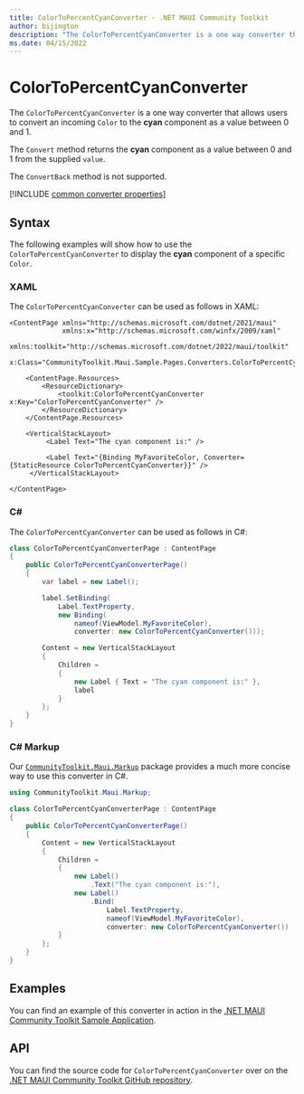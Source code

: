 ```yaml
---
title: ColorToPercentCyanConverter - .NET MAUI Community Toolkit
author: bijington
description: "The ColorToPercentCyanConverter is a one way converter that allows users to convert an incoming Color to the cyan component as a value between 0 and 1."
ms.date: 04/15/2022
---
```


# ColorToPercentCyanConverter

The `ColorToPercentCyanConverter` is a one way converter that allows users to convert an incoming `Color` to the **cyan** component as a value between 0 and 1.

The `Convert` method returns the **cyan** component as a value between 0 and 1 from the supplied `value`.

The `ConvertBack` method is not supported.

[!INCLUDE [common converter properties](../includes/communitytoolkit-converter.md)]

## Syntax

The following examples will show how to use the `ColorToPercentCyanConverter` to display the **cyan** component of a specific `Color`.

### XAML

The `ColorToPercentCyanConverter` can be used as follows in XAML:

```xaml
<ContentPage xmlns="http://schemas.microsoft.com/dotnet/2021/maui"
             xmlns:x="http://schemas.microsoft.com/winfx/2009/xaml"
             xmlns:toolkit="http://schemas.microsoft.com/dotnet/2022/maui/toolkit"
             x:Class="CommunityToolkit.Maui.Sample.Pages.Converters.ColorToPercentCyanConverterPage">

    <ContentPage.Resources>
        <ResourceDictionary>
            <toolkit:ColorToPercentCyanConverter x:Key="ColorToPercentCyanConverter" />
        </ResourceDictionary>
    </ContentPage.Resources>

    <VerticalStackLayout>
         <Label Text="The cyan component is:" />

         <Label Text="{Binding MyFavoriteColor, Converter={StaticResource ColorToPercentCyanConverter}}" />
     </VerticalStackLayout>

</ContentPage>
```

### C#

The `ColorToPercentCyanConverter` can be used as follows in C#:

```csharp
class ColorToPercentCyanConverterPage : ContentPage
{
    public ColorToPercentCyanConverterPage()
    {
        var label = new Label();

 		label.SetBinding(
 			Label.TextProperty,
 			new Binding(
 				nameof(ViewModel.MyFavoriteColor),
 				converter: new ColorToPercentCyanConverter()));

 		Content = new VerticalStackLayout
 		{
 			Children =
 			{
 				new Label { Text = "The cyan component is:" },
 				label
 			}
 		};
    }
}
```

### C# Markup

Our [`CommunityToolkit.Maui.Markup`](../markup/markup.md) package provides a much more concise way to use this converter in C#.

```csharp
using CommunityToolkit.Maui.Markup;

class ColorToPercentCyanConverterPage : ContentPage
{
    public ColorToPercentCyanConverterPage()
    {
        Content = new VerticalStackLayout
 		{
 			Children =
 			{
 				new Label()
 					.Text("The cyan component is:"),
 				new Label()
 					.Bind(
 						Label.TextProperty,
 						nameof(ViewModel.MyFavoriteColor),
 						converter: new ColorToPercentCyanConverter())
 			}
 		};
    }
}
```

## Examples

You can find an example of this converter in action in the [.NET MAUI Community Toolkit Sample Application](https://github.com/CommunityToolkit/Maui/blob/main/samples/CommunityToolkit.Maui.Sample/Pages/Converters/ColorsConverterPage.xaml).

## API

You can find the source code for `ColorToPercentCyanConverter` over on the [.NET MAUI Community Toolkit GitHub repository](https://github.com/CommunityToolkit/Maui/blob/main/src/CommunityToolkit.Maui/Converters/ColorToComponentConverter.shared.cs).
